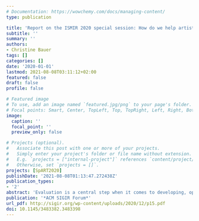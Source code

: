 ```yaml
---
# Documentation: https://wowchemy.com/docs/managing-content/
type: publication

title: 'Report on the ISMIR 2020 special session: How do we help artists?'
subtitle: ''
summary: ''
authors:
- Christine Bauer
tags: []
categories: []
date: '2020-01-01'
lastmod: 2021-08-08T03:11:12+02:00
featured: false
draft: false
profile: false

# Featured image
# To use, add an image named `featured.jpg/png` to your page's folder.
# Focal points: Smart, Center, TopLeft, Top, TopRight, Left, Right, BottomLeft, Bottom, BottomRight.
image:
  caption: ''
  focal_point: ''
  preview_only: false

# Projects (optional).
#   Associate this post with one or more of your projects.
#   Simply enter your project's folder or file name without extension.
#   E.g. `projects = ["internal-project"]` references `content/project/deep-learning/index.md`.
#   Otherwise, set `projects = []`.
projects: [SpART2020]
publishDate: '2021-08-08T01:13:47.272438Z'
publication_types:
- '2'
abstract: 'Evaluation is a central step when it comes to developing, optimizing, and deploying rec- ommender systems. The PERSPECTIVES 2021 workshop at the 15th ACM Conference on Recommender Systems brought together academia and industry to critically reflect on the evaluation of recommender systems. The primary goal of the workshop was to capture the current state of evaluation from different, and maybe even diverging or contradictory perspectives.'
publication: '*ACM SIGIR Forum*'
url_pdf: http://sigir.org/wp-content/uploads/2020/12/p15.pdf
doi: 10.1145/3483382.3483398
---
```

